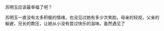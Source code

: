 苏明玉应该最幸福了吧？

苏明玉一直没有太多积极的情绪，也没见过她有多少次笑脸。母亲的轻视，父亲的躲避，兄长的欺压，让她从小没有尝过快乐的滋味。虽然遇见了




<!--stackedit_data:
eyJoaXN0b3J5IjpbLTc0NzI1MjQ3NiwtMTUxNTA3NTA2OCwtMT
I3MDU0MjgwNF19
-->